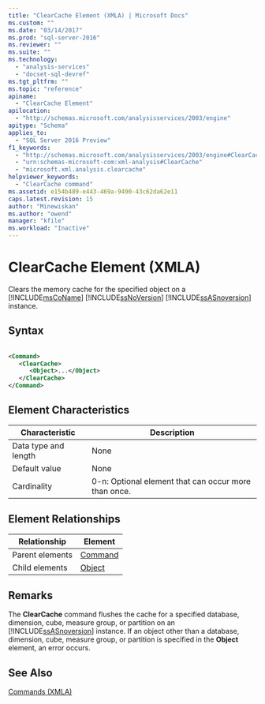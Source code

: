 ```yaml
---
title: "ClearCache Element (XMLA) | Microsoft Docs"
ms.custom: ""
ms.date: "03/14/2017"
ms.prod: "sql-server-2016"
ms.reviewer: ""
ms.suite: ""
ms.technology: 
  - "analysis-services"
  - "docset-sql-devref"
ms.tgt_pltfrm: ""
ms.topic: "reference"
apiname: 
  - "ClearCache Element"
apilocation: 
  - "http://schemas.microsoft.com/analysisservices/2003/engine"
apitype: "Schema"
applies_to: 
  - "SQL Server 2016 Preview"
f1_keywords: 
  - "http://schemas.microsoft.com/analysisservices/2003/engine#ClearCache"
  - "urn:schemas-microsoft-com:xml-analysis#ClearCache"
  - "microsoft.xml.analysis.clearcache"
helpviewer_keywords: 
  - "ClearCache command"
ms.assetid: e154b489-e443-469a-9490-43c62da62e11
caps.latest.revision: 15
author: "Minewiskan"
ms.author: "owend"
manager: "kfile"
ms.workload: "Inactive"
---
```

# ClearCache Element (XMLA)
  Clears the memory cache for the specified object on a [!INCLUDE[msCoName](../../../includes/msconame-md.md)] [!INCLUDE[ssNoVersion](../../../includes/ssnoversion-md.md)] [!INCLUDE[ssASnoversion](../../../includes/ssasnoversion-md.md)] instance.  
  
## Syntax  
  
```xml  
  
<Command>  
   <ClearCache>  
      <Object>...</Object>  
   </ClearCache>  
</Command>  
```  
  
## Element Characteristics  
  
|Characteristic|Description|  
|--------------------|-----------------|  
|Data type and length|None|  
|Default value|None|  
|Cardinality|0-n: Optional element that can occur more than once.|  
  
## Element Relationships  
  
|Relationship|Element|  
|------------------|-------------|  
|Parent elements|[Command](../../../analysis-services/xmla/xml-elements-properties/command-element-xmla.md)|  
|Child elements|[Object](../../../analysis-services/xmla/xml-elements-properties/object-element-xmla.md)|  
  
## Remarks  
 The **ClearCache** command flushes the cache for a specified database, dimension, cube, measure group, or partition on an [!INCLUDE[ssASnoversion](../../../includes/ssasnoversion-md.md)] instance. If an object other than a database, dimension, cube, measure group, or partition is specified in the **Object** element, an error occurs.  
  
## See Also  
 [Commands &#40;XMLA&#41;](../../../analysis-services/xmla/xml-elements-commands/xml-elements-commands.md)  
  
  
